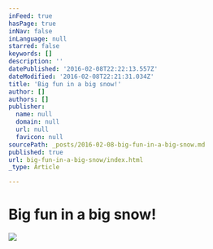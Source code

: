 ```yaml
---
inFeed: true
hasPage: true
inNav: false
inLanguage: null
starred: false
keywords: []
description: ''
datePublished: '2016-02-08T22:22:13.557Z'
dateModified: '2016-02-08T22:21:31.034Z'
title: 'Big fun in a big snow!'
author: []
authors: []
publisher:
  name: null
  domain: null
  url: null
  favicon: null
sourcePath: _posts/2016-02-08-big-fun-in-a-big-snow.md
published: true
url: big-fun-in-a-big-snow/index.html
_type: Article

---
```

# Big fun in a big snow!
![](https://the-grid-user-content.s3-us-west-2.amazonaws.com/16bce27c-85c9-44b0-b017-febcd7f4da01.JPG)